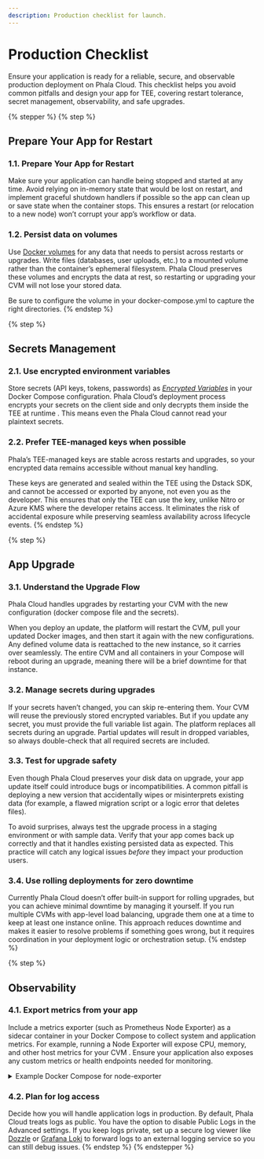 ```yaml
---
description: Production checklist for launch.
---
```


# Production Checklist

Ensure your application is ready for a reliable, secure, and observable production deployment on Phala Cloud. This checklist helps you avoid common pitfalls and design your app for TEE, covering restart tolerance, secret management, observability, and safe upgrades.

{% stepper %}
{% step %}
## Prepare Your App for Restart

### 1.1. Prepare Your App for Restart

Make sure your application can handle being stopped and started at any time. Avoid relying on in-memory state that would be lost on restart, and implement graceful shutdown handlers if possible so the app can clean up or save state when the container stops. This ensures a restart (or relocation to a new node) won’t corrupt your app’s workflow or data.

### 1.2. Persist data on volumes

Use [Docker volumes](https://docs.docker.com/reference/compose-file/services/#volumes) for any data that needs to persist across restarts or upgrades. Write files (databases, user uploads, etc.) to a mounted volume rather than the container’s ephemeral filesystem. Phala Cloud preserves these volumes and encrypts the data at rest, so restarting or upgrading your CVM will not lose your stored data.

Be sure to configure the volume in your docker-compose.yml to capture the right directories.
{% endstep %}

{% step %}
## Secrets Management

### 2.1. Use encrypted environment variables

Store secrets (API keys, tokens, passwords) as [_Encrypted Variables_](../phala-cloud-user-guides/create-cvm/set-secure-environment-variables.md) in your Docker Compose configuration. Phala Cloud’s deployment process encrypts your secrets on the client side and only decrypts them inside the TEE at runtime . This means even the Phala Cloud cannot read your plaintext secrets.

### 2.2. Prefer TEE-managed keys when possible

Phala’s TEE-managed keys are stable across restarts and upgrades, so your encrypted data remains accessible without manual key handling.

These keys are generated and sealed within the TEE using the Dstack SDK, and cannot be accessed or exported by anyone, not even you as the developer. This ensures that only the TEE can use the key, unlike Nitro or Azure KMS where the developer retains access. It eliminates the risk of accidental exposure while preserving seamless availability across lifecycle events.
{% endstep %}

{% step %}
## App Upgrade

### 3.1. Understand the Upgrade Flow

Phala Cloud handles upgrades by restarting your CVM with the new configuration (docker compose file and the secrets).

When you deploy an update, the platform will restart the CVM, pull your updated Docker images, and then start it again with the new configurations. Any defined volume data is reattached to the new instance, so it carries over seamlessly. The entire CVM and all containers in your Compose will reboot during an upgrade, meaning there will be a brief downtime for that instance.

### 3.2. Manage secrets during upgrades

If your secrets haven’t changed, you can skip re-entering them. Your CVM will reuse the previously stored encrypted variables. But if you update any secret, you must provide the full variable list again. The platform replaces all secrets during an upgrade. Partial updates will result in dropped variables, so always double-check that all required secrets are included.

### 3.3. Test for upgrade safety

Even though Phala Cloud preserves your disk data on upgrade, your app update itself could introduce bugs or incompatibilities. A common pitfall is deploying a new version that accidentally wipes or misinterprets existing data (for example, a flawed migration script or a logic error that deletes files).

To avoid surprises, always test the upgrade process in a staging environment or with sample data. Verify that your app comes back up correctly and that it handles existing persisted data as expected. This practice will catch any logical issues _before_ they impact your production users.

### 3.4. Use rolling deployments for zero downtime

Currently Phala Cloud doesn’t offer built-in support for rolling upgrades, but you can achieve minimal downtime by managing it yourself. If you run multiple CVMs with app-level load balancing, upgrade them one at a time to keep at least one instance online. This approach reduces downtime and makes it easier to resolve problems if something goes wrong, but it requires coordination in your deployment logic or orchestration setup.
{% endstep %}

{% step %}
## Observability

### 4.1. Export metrics from your app

Include a metrics exporter (such as Prometheus Node Exporter) as a sidecar container in your Docker Compose to collect system and application metrics. For example, running a Node Exporter will expose CPU, memory, and other host metrics for your CVM . Ensure your application also exposes any custom metrics or health endpoints needed for monitoring.

<details>

<summary>Example Docker Compose for node-exporter</summary>

```yaml
services:
  node_exporter:
    image: quay.io/prometheus/node-exporter:latest
    container_name: node_exporter
    command:
      - '--path.rootfs=/host'
    network_mode: host
    pid: host
    restart: unless-stopped
    volumes:
      - '/:/host:ro,rslave'
```

The config will expose the metrics under the endpoint `https://{appd-id}-9100.dstack-prod{n}.phala.network`  protected with TLS by default. You can then connect your Prometheus server to scrape the metrics.

You may also want to set up HTTP basic auth to limit the read access to yourself, as [described here.](https://stackoverflow.com/questions/74490690/node-exporter-basic-auth-docker-compose)

</details>

### 4.2. Plan for log access

Decide how you will handle application logs in production. By default, Phala Cloud treats logs as public. You have the option to disable Public Logs in the Advanced settings. If you keep logs private, set up a secure log viewer like [Dozzle](https://dozzle.dev/) or [Grafana Loki](https://grafana.com/oss/loki/) to forward logs to an external logging service so you can still debug issues.
{% endstep %}
{% endstepper %}
